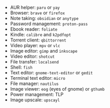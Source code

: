 - AUR helper: `paru` or `yay`
- Browser: `brave` or `firefox`
- Note taking: `obsidian` or `anytype`
- Password management: `proton-pass`
- Ebook reader: `foliate`
- Kindle: `calibre` and `k2pdfopt`
- Torrent client: `qbittorrent`
- Video player: `mpv` or `vlc`
- Image editor: `gimp` and `inkscape`
- Video editor: `shotcut`
- File transfer: `localsend`
- Shell: `fish`
- Text editor: `gnome-text-editor` or `gedit`
- Terminal text editor: `micro`
- File manager: `nautilus`
- Image viewer: `eog` (eyes of gnome) or `gthumb`
- Power management: TLP
- Image upscale: `upscayl`
